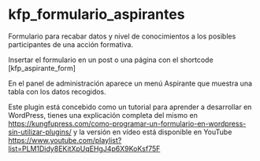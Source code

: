 # kfp_formulario_aspirantes
Formulario para recabar datos y nivel de conocimientos a los posibles participantes de una acción formativa.

Insertar el formulario en un post o una página con el shortcode [kfp_aspirante_form]

En el panel de administración aparece un menú Aspirante que muestra una tabla con los datos recogidos.

Este plugin está concebido como un tutorial para aprender a desarrollar en WordPress, tienes una explicación completa del mismo en https://kungfupress.com/como-programar-un-formulario-en-wordpress-sin-utilizar-plugins/ y la versión en vídeo está disponible en YouTube https://www.youtube.com/playlist?list=PLM1Didy8EKitXpUqEHgJ4p6X9KoKsf75F
